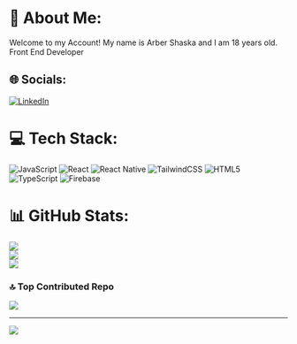 # 💫 About Me:
Welcome to my Account! My name is Arber Shaska and I am 18 years old. Front End Developer


## 🌐 Socials:
[![LinkedIn](https://img.shields.io/badge/LinkedIn-%230077B5.svg?logo=linkedin&logoColor=white)](https://linkedin.com/in/arber-shaska-449aa6274/) 

# 💻 Tech Stack:
![JavaScript](https://img.shields.io/badge/javascript-%23323330.svg?style=for-the-badge&logo=javascript&logoColor=%23F7DF1E) ![React](https://img.shields.io/badge/react-%2320232a.svg?style=for-the-badge&logo=react&logoColor=%2361DAFB) ![React Native](https://img.shields.io/badge/react_native-%2320232a.svg?style=for-the-badge&logo=react&logoColor=%2361DAFB) ![TailwindCSS](https://img.shields.io/badge/tailwindcss-%2338B2AC.svg?style=for-the-badge&logo=tailwind-css&logoColor=white) ![HTML5](https://img.shields.io/badge/html5-%23E34F26.svg?style=for-the-badge&logo=html5&logoColor=white) ![TypeScript](https://img.shields.io/badge/typescript-%23007ACC.svg?style=for-the-badge&logo=typescript&logoColor=white) ![Firebase](https://img.shields.io/badge/firebase-%23039BE5.svg?style=for-the-badge&logo=firebase)
# 📊 GitHub Stats:
![](https://github-readme-stats.vercel.app/api?username=ArberSh&theme=dark&hide_border=false&include_all_commits=true&count_private=true)<br/>
![](https://github-readme-streak-stats.herokuapp.com/?user=ArberSh&theme=dark&hide_border=false)<br/>
![](https://github-readme-stats.vercel.app/api/top-langs/?username=ArberSh&theme=dark&hide_border=false&include_all_commits=true&count_private=true&layout=compact)

### 🔝 Top Contributed Repo
![](https://github-contributor-stats.vercel.app/api?username=ArberSh&limit=5&theme=dark&combine_all_yearly_contributions=true)

---
[![](https://visitcount.itsvg.in/api?id=ArberSh&icon=9&color=9)](https://visitcount.itsvg.in)

<!-- Proudly created with GPRM ( https://gprm.itsvg.in ) -->
